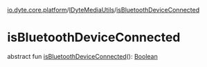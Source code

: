 [io.dyte.core.platform](../index.md)/[IDyteMediaUtils](index.md)/[isBluetoothDeviceConnected](is-bluetooth-device-connected.md)

# isBluetoothDeviceConnected


abstract fun [isBluetoothDeviceConnected](is-bluetooth-device-connected.md)(): [Boolean](https://kotlinlang.org/api/latest/jvm/stdlib/kotlin/-boolean/index.html)
